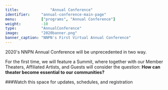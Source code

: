 ```yaml
---
title: 			    "Annual Conference"
identifier:	    "annual-conference-main-page"
menu:           ["programs", "Annual Conference"]
weight:         -10
type:           "AnnualConference"
image:          "2020banner.png"
banner_caption: "NNPN's First Virtual Annual Conference"
---
```


<span class="lead-in">
2020's NNPN Annual Conference will be unprecedented in two way.</span>

For the first time, we will feature a Summit, where together with our Member Theaters, Affiliated Artists, and Guests will consider the question:
**How can theater become essential to our communities?**

###Watch this space for updates, schedules, and registration
